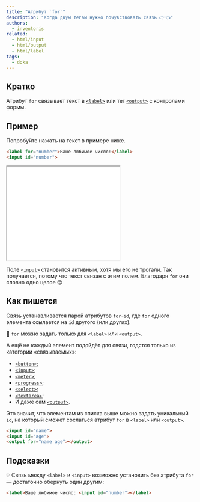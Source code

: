 ```yaml
---
title: "Атрибут `for`"
description: "Когда двум тегам нужно почувствовать связь 👉👈"
authors:
  - inventoris
related:
  - html/input
  - html/output
  - html/label
tags:
  - doka
---
```


## Кратко

Атрибут `for` связывает текст в [`<label>`](/html/label/) или тег [`<output>`](/html/output/) с контролами формы.

## Пример

Попробуйте нажать на текст в примере ниже.

```html
<label for="number">Ваше любимое число:</label>
<input id="number">
```

<iframe title="Базовый пример" src="demos/basic/" height="250"></iframe>

Поле [`<input>`](/html/input/) становится активным, хотя мы его не трогали. Так получается, потому что текст связан с этим полем. Благодаря `for` они словно одно целое 😊

## Как пишется

Связь устанавливается парой атрибутов `for`-`id`, где `for` одного элемента ссылается на `id` другого (или других).

<aside>

👾 `for` можно задать только для `<label>` или `<output>`.

</aside>

А ещё не каждый элемент подойдёт для связи, годятся только из категории «связываемых»:

- [`<button>`](/html/button/);
- [`<input>`](/html/input/);
- [`<meter>`](/html/meter/);
- [`<progress>`](/html/progress/);
- [`<select>`](/html/select/);
- [`<textarea>`](/html/textarea/);
- И даже сам [`<output>`]().

Это значит, что элементам из списка выше можно задать уникальный `id`, на который сможет сослаться атрибут `for` в `<label>` или `<output>`.

```html
<input id="name">
<input id="age">
<output for="name age"></output>
```

## Подсказки

💡 Связь между `<label>` и `<input>` возможно установить без атрибута `for` — достаточно обернуть один другим:

```html
<label>Ваше любимое число: <input id="number"></label>
```
